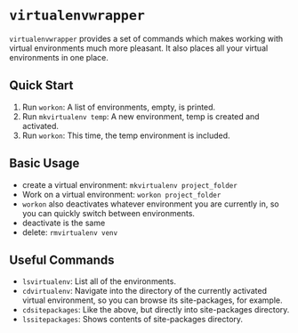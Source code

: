 # `virtualenvwrapper`

`virtualenvwrapper` provides a set of commands which makes working with virtual environments much more pleasant. It also places all your virtual environments in one place.

## Quick Start

1. Run `workon`: A list of environments, empty, is printed.
2. Run `mkvirtualenv temp`: A new environment, temp is created and activated.
3. Run `workon`: This time, the temp environment is included.

## Basic Usage

- create a virtual environment: `mkvirtualenv project_folder`
- Work on a virtual environment: `workon project_folder`
- `workon` also deactivates whatever environment you are currently in, so you can quickly switch between environments.
- deactivate is the same
- delete: `rmvirtualenv venv`

## Useful Commands

- `lsvirtualenv`: List all of the environments.
- `cdvirtualenv`: Navigate into the directory of the currently activated virtual environment, so you can browse its site-packages, for example.
- `cdsitepackages`: Like the above, but directly into site-packages directory.
- `lssitepackages`: Shows contents of site-packages directory.

